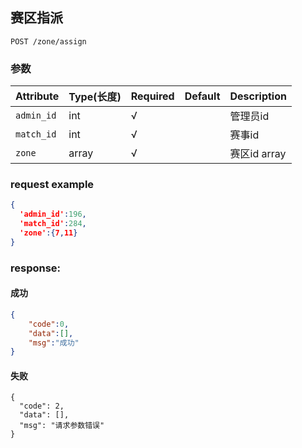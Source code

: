 ## 赛区指派

```
POST /zone/assign
```
### 参数
| Attribute | Type(长度) | Required | Default | Description |
| ---------- | --- | -------- | ---- | ----------- |
| `admin_id` | int | √ | |管理员id|
| `match_id` | int | √ | |赛事id|
| `zone` | array | √ | |赛区id array|


### request example
```json
{
  'admin_id':196,
  'match_id':284,
  'zone':{7,11}
}
```

### response:
#### 成功
```json
{
    "code":0,
    "data":[],
    "msg":"成功"
}
```
#### 失败
```
{
  "code": 2,
  "data": [],
  "msg": "请求参数错误"
}
```